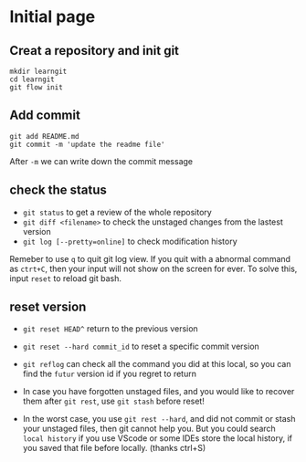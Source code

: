# Initial page

## Creat a repository and init git

```git
mkdir learngit
cd learngit
git flow init
```

## Add commit

```git
git add README.md
git commit -m 'update the readme file'
```

After `-m` we can write down the commit message

## check the status

- `git status` to  get a review of the whole repository
- `git diff <filename>` to check the unstaged changes from the lastest version
- `git log [--pretty=online]` to check modification history

Remeber to use `q` to quit git log view.
If you quit with a abnormal command as `ctrt+C`, then your input will not show on the screen for ever.
To solve this, input `reset` to reload git bash.

## reset version

- `git reset HEAD^` return to the previous version
- `git reset --hard commit_id` to reset a specific commit version
- `git reflog` can check all the command you did at this local, so you can find the `futur` version id if you regret to return

- In case you have forgotten unstaged files, and you would like to recover them after `git rest`, use `git stash` before reset!
- In the worst case, you use `git rest --hard`, and did not commit or stash your unstaged files, then git cannot help you.
But you could search `local history` if you use VScode or some IDEs store the local history, if you saved that file before locally.
(thanks ctrl+S)
